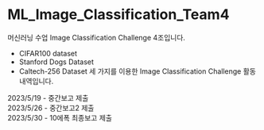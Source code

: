 # ML_Image_Classification_Team4
머신러닝 수업 Image Classification Challenge 4조입니다.

- CIFAR100 dataset
- Stanford Dogs Dataset
- Caltech-256 Dataset
세 가지를 이용한 Image Classification Challenge 활동내역입니다.

2023/5/19 - 중간보고 제출    
2023/5/26 - 중간보고2 제출      
2023/5/30 - 10에폭 최종보고 제출
